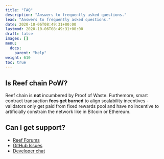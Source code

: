 ```yaml
---
title: "FAQ"
description: "Answers to frequently asked questions."
lead: "Answers to frequently asked questions."
date: 2020-10-06T08:49:31+00:00
lastmod: 2020-10-06T08:49:31+00:00
draft: false
images: []
menu:
  docs:
    parent: "help"
weight: 610
toc: true
---
```


## Is Reef chain PoW?
Reef chain is **not** incumbered by Proof of Waste. Furthemore, smart contract transaction **fees get burned** to align scalability incentives - validators only get paid from fixed rewards pool and have no incentive to artificially constrain the network like in Bitcoin or Ethereum.


## Can I get support?

- [Reef Forums]()
- [GitHub Issues]()
- [Developer chat]()

